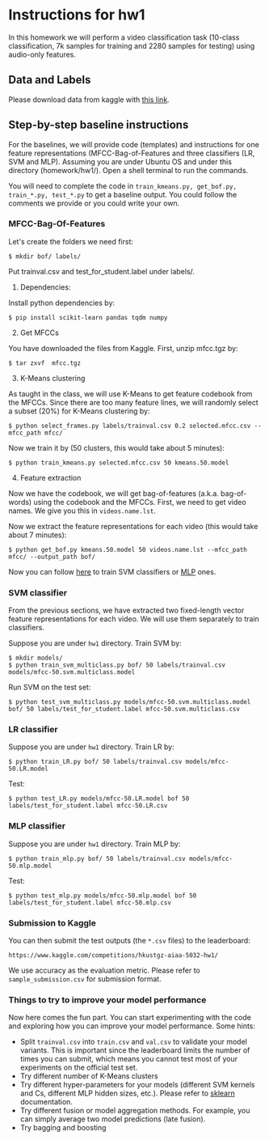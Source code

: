 # Instructions for hw1

In this homework we will perform a video classification task (10-class classification, 7k samples for training and 2280 samples for testing) using audio-only features.

## Data and Labels

Please download data from kaggle with [this link](https://www.kaggle.com/competitions/hkustgz-aiaa-5032-hw1/data).

## Step-by-step baseline instructions

For the baselines, we will provide code (templates) and instructions for one feature representations (MFCC-Bag-of-Features and three classifiers (LR, SVM and MLP). Assuming you are under Ubuntu OS and under this directory (homework/hw1/). Open a shell terminal to run the commands.

You will need to complete the code in `train_kmeans.py, get_bof.py, train_*.py, test_*.py` to get a baseline output.
You could follow the comments we provide or you could write your own.

### MFCC-Bag-Of-Features

Let's create the folders we need first:

```
$ mkdir bof/ labels/
```

Put trainval.csv and test_for_student.label under labels/.

1. Dependencies:  

Install python dependencies by:

```
$ pip install scikit-learn pandas tqdm numpy
```

2. Get MFCCs

You have downloaded the files from Kaggle. First, unzip mfcc.tgz by:

```
$ tar zxvf  mfcc.tgz
```

3. K-Means clustering

As taught in the class, we will use K-Means to get feature codebook from the MFCCs. Since there are too many feature lines, we will randomly select a subset (20%) for K-Means clustering by:

```
$ python select_frames.py labels/trainval.csv 0.2 selected.mfcc.csv --mfcc_path mfcc/
```

Now we train it by (50 clusters, this would take about 5 minutes):

```
$ python train_kmeans.py selected.mfcc.csv 50 kmeans.50.model
```

4. Feature extraction

Now we have the codebook, we will get bag-of-features (a.k.a. bag-of-words) using the codebook and the MFCCs. First, we need to get video names. We give you this in `videos.name.lst`.


Now we extract the feature representations for each video (this would take about 7 minutes):

```
$ python get_bof.py kmeans.50.model 50 videos.name.lst --mfcc_path mfcc/ --output_path bof/
```

Now you can follow [here](#svm-classifier) to train SVM classifiers or [MLP](#mlp-classifier) ones.

### SVM classifier

From the previous sections, we have extracted two fixed-length vector feature representations for each video. We will use them separately to train classifiers.

Suppose you are under `hw1` directory. Train SVM by:

```
$ mkdir models/
$ python train_svm_multiclass.py bof/ 50 labels/trainval.csv models/mfcc-50.svm.multiclass.model
```

Run SVM on the test set:

```
$ python test_svm_multiclass.py models/mfcc-50.svm.multiclass.model bof/ 50 labels/test_for_student.label mfcc-50.svm.multiclass.csv
```



### LR classifier

Suppose you are under `hw1` directory. Train LR by:

```
$ python train_LR.py bof/ 50 labels/trainval.csv models/mfcc-50.LR.model
```

Test:

```
$ python test_LR.py models/mfcc-50.LR.model bof 50 labels/test_for_student.label mfcc-50.LR.csv
```

### MLP classifier

Suppose you are under `hw1` directory. Train MLP by:

```
$ python train_mlp.py bof/ 50 labels/trainval.csv models/mfcc-50.mlp.model
```

Test:

```
$ python test_mlp.py models/mfcc-50.mlp.model bof 50 labels/test_for_student.label mfcc-50.mlp.csv
```


### Submission to Kaggle

You can then submit the test outputs (the `*.csv` files) to the leaderboard:

```
https://www.kaggle.com/competitions/hkustgz-aiaa-5032-hw1/
```

We use accuracy as the evaluation metric. Please refer to `sample_submission.csv` for submission format.

### Things to try to improve your model performance

Now here comes the fun part. You can start experimenting with the code and exploring how you can improve your model performance. Some hints:

+ Split `trainval.csv` into `train.csv` and `val.csv` to validate your model variants. This is important since the leaderboard limits the number of times you can submit, which means you cannot test most of your experiments on the official test set.
+ Try different number of K-Means clusters
+ Try different hyper-parameters for your models (different SVM kernels and Cs, different MLP hidden sizes, etc.). Please refer to [sklearn](https://scikit-learn.org/stable/modules/generated/sklearn.neural_network.MLPClassifier.html#sklearn.neural_network.MLPClassifier) documentation.
+ Try different fusion or model aggregation methods. For example, you can simply average two model predictions (late fusion).
+ Try bagging and boosting


